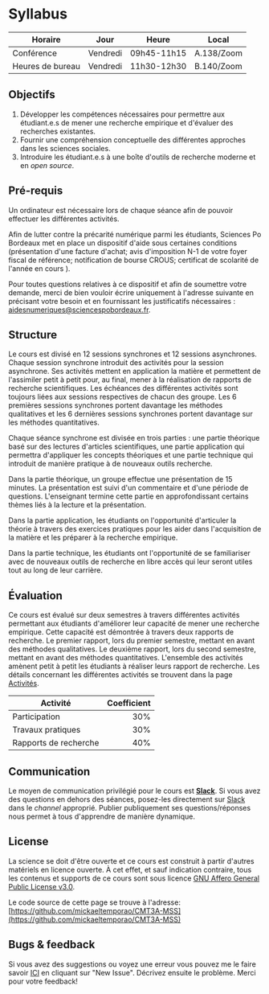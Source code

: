# Syllabus

| Horaire          | Jour          | Heure       | Local      |
| -------------    | ------------- | -           | -          |
| Conférence       | Vendredi      | 09h45-11h15 | A.138/Zoom |
| Heures de bureau | Vendredi      | 11h30-12h30 | B.140/Zoom |


## Objectifs
1. Développer les compétences nécessaires pour permettre aux étudiant.e.s de mener une recherche empirique et d'évaluer des recherches existantes.
2. Fournir une compréhension conceptuelle des différentes approches dans les sciences sociales.
3. Introduire les étudiant.e.s à une boîte d'outils de recherche moderne et en *open source*.


## Pré-requis

Un ordinateur est nécessaire lors de chaque séance afin de pouvoir effectuer les différentes activités.

Afin de lutter contre la précarité numérique parmi les étudiants, Sciences Po Bordeaux met en place un dispositif d'aide sous certaines conditions (présentation d'une facture d'achat; avis d'imposition N-1 de votre foyer fiscal de référence; notification de bourse CROUS; certificat de scolarité de l'année en cours ).

Pour toutes questions relatives à ce dispositif et afin de soumettre votre demande, merci de bien vouloir écrire uniquement à l'adresse suivante en précisant votre besoin et en fournissant les justificatifs nécessaires : aidesnumeriques@sciencespobordeaux.fr.


## Structure

Le cours est divisé en 12 sessions synchrones et 12 sessions asynchrones. Chaque session synchrone introduit des activités pour la session asynchrone. Ses activités mettent en application la matière et permettent de l'assimiler petit à petit pour, au final, mener à la réalisation de rapports de recherche scientifiques. Les échéances des différentes activités sont toujours liées aux sessions respectives de chacun des groupe. Les 6 premières sessions synchrones portent davantage les méthodes qualitatives et les 6 dernières sessions synchrones portent davantage sur les méthodes quantitatives.

Chaque séance synchrone est divisée en trois parties : une partie théorique basé sur des lectures d'articles scientifiques, une partie application qui permettra d'appliquer les concepts théoriques et une partie technique qui introduit de manière pratique à de nouveaux outils recherche.

Dans la partie théorique, un groupe effectue une présentation de 15 minutes. La présentation est suivi d'un commentaire et d'une période de questions. L'enseignant termine cette partie en approfondissant certains thèmes liés à la lecture et la présentation.

Dans la partie application, les étudiants on l'opportunité d'articuler la théorie à travers des exercices pratiques pour les aider dans l'acquisition de la matière et les préparer à la recherche empirique.

Dans la partie technique, les étudiants ont l'opportunité de se familiariser avec de nouveaux outils de recherche en libre accès qui leur seront utiles tout au long de leur carrière.


## Évaluation

Ce cours est évalué sur deux semestres à travers différentes activités permettant aux étudiants d'améliorer leur capacité de mener une recherche empirique. Cette capacité est démontrée à travers deux rapports de recherche. Le premier rapport, lors du premier semestre, mettant en avant des méthodes qualitatives. Le deuxième rapport, lors du second semestre, mettant en avant des méthodes quantitatives. L'ensemble des activités amènent petit à petit les étudiants à réaliser leurs rapport de recherche. Les détails concernant les différentes activités se trouvent dans la page [Activités](activities.html).

| Activité              | Coefficient |
| -                     | -:          |
| Participation         | 30%         |
| Travaux pratiques     | 30%         |
| Rapports de recherche | 40%         |


## Communication

Le moyen de communication privilégié pour le cours est **[Slack](https://spb-methods.slack.com)**.
Si vous avez des questions en dehors des séances, posez-les directement sur [Slack](https://spb-methods.slack.com) dans le *channel* approprié.
Publier publiquement ses questions/réponses nous permet à tous d'apprendre de manière dynamique.


## License

La science se doit d'être ouverte et ce cours est construit à partir d'autres matériels en licence ouverte. À cet effet, et sauf indication contraire, tous les contenus et supports de ce cours sont sous licence [GNU Affero General Public License v3.0](https://spdx.org/licenses/AGPL-3.0-or-later.html).

Le code source de cette page se trouve à l'adresse: [https://github.com/mickaeltemporao/CMT3A-MSS](https://github.com/mickaeltemporao/CMT3A-MSS)

## Bugs & feedback
Si vous avez des suggestions ou voyez une erreur vous pouvez me le faire savoir [ICI](https://github.com/mickaeltemporao/CMT3A-MSS/issues) en cliquant sur "New Issue". Décrivez ensuite le problème. Merci pour votre feedback!
